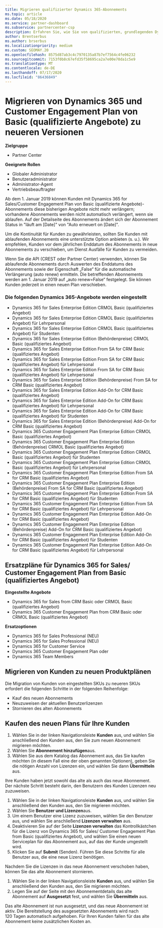 ```yaml
---
title: Migrieren qualifizierter Dynamics 365-Abonnements
ms.topic: article
ms.date: 05/18/2020
ms.service: partner-dashboard
ms.subservice: partnercenter-csp
description: Erfahren Sie, wie Sie von qualifizierten, grundlegenden Dynamics 365-Abonnements zu einem neuen Abonnement migrieren, bevor vorhandene Abonnements ablaufen.
author: Brentserbus
ms.author: brserbus
ms.localizationpriority: medium
ms.custom: SEOMAY.20
ms.openlocfilehash: 8575d87ab3c4c7970135a87b7ef7564c4fe06232
ms.sourcegitcommit: 7153f0b8c67efd35f58695ca2a7e00e70da1c5e9
ms.translationtype: MT
ms.contentlocale: de-DE
ms.lasthandoff: 07/17/2020
ms.locfileid: "86436849"
---
```

# <a name="migrate-dynamics-365-and-customer-engagement-plan-from-basic-qualified-offers-to-newer-versions"></a>Migrieren von Dynamics 365 und Customer Engagement Plan von Basic (qualifizierte Angebote) zu neueren Versionen

**Zielgruppe**

-  Partner Center

**Geeignete Rollen**
-   Globaler Administrator
-   Benutzeradministrator
-   Administrator-Agent
-   Vertriebsbeauftragter

Ab dem 1. Januar 2019 können Kunden mit Dynamics 365 for Sales/Customer Engagement Plan von Basic (qualifizierte Angebote)-Abonnements diese bisherigen Angebote nicht mehr verlängern; vorhandene Abonnements werden nicht automatisch verlängert, wenn sie ablaufen. Auf der Detailseite des Abonnements ändert sich der Abonnement Status in "läuft am [Date]" von "Auto erneuert on [Date]". 

Um die Kontinuität für Kunden zu gewährleisten, sollten Sie Kunden mit ablaufenden Abonnements eine unterstützte Option anbieten (s. u.). Wir empfehlen, Kunden vor dem jährlichen Enddatum des Abonnements in neue Abonnements zu verschieben, um Dienst Ausfälle für Kunden zu vermeiden.

Wenn Sie die API (CREST oder Partner Center) verwenden, können Sie ablaufende Abonnements durch Auswerten des Enddatums des Abonnements sowie der Eigenschaft „False“ für die automatische Verlängerung (auto renew) ermitteln. Die betreffenden Abonnements werden am 1. Januar 2019 auf „auto renew=False“ festgelegt. Sie können Kunden jederzeit in einen neuen Plan verschieben. 

### <a name="the-dynamics-365-offers-being-retired"></a>Die folgenden Dynamics 365-Angebote werden eingestellt

- Dynamics 365 for Sales Enterprise Edition CRMOL Basic (qualifiziertes Angebot)
- Dynamics 365 for Sales Enterprise Edition CRMOL Basic (qualifiziertes Angebot) für Lehrpersonal
- Dynamics 365 for Sales Enterprise Edition CRMOL Basic (qualifiziertes Angebot) für Studenten
- Dynamics 365 for Sales Enterprise Edition (Behördenpreise) CRMOL Basic (qualifiziertes Angebot)
- Dynamics 365 for Sales Enterprise Edition From SA for CRM Basic (qualifiziertes Angebot)
- Dynamics 365 for Sales Enterprise Edition From SA for CRM Basic (qualifiziertes Angebot) für Lehrpersonal
- Dynamics 365 for Sales Enterprise Edition From SA for CRM Basic (qualifiziertes Angebot) für Lehrpersonal
- Dynamics 365 for Sales Enterprise Edition (Behördenpreise) From SA for CRM Basic (qualifiziertes Angebot)
- Dynamics 365 for Sales Enterprise Edition Add-On for CRM Basic (qualifiziertes Angebot)
- Dynamics 365 for Sales Enterprise Edition Add-On for CRM Basic (qualifiziertes Angebot) für Lehrpersonal
- Dynamics 365 for Sales Enterprise Edition Add-On for CRM Basic (qualifiziertes Angebot) für Studenten
- Dynamics 365 for Sales Enterprise Edition (Behördenpreise) Add-On for CRM Basic (qualifiziertes Angebot)
- Dynamics 365 Customer Engagement Plan Enterprise Edition CRMOL Basic (qualifiziertes Angebot)
- Dynamics 365 Customer Engagement Plan Enterprise Edition (Behördenpreise) CRMOL Basic (qualifiziertes Angebot)
- Dynamics 365 Customer Engagement Plan Enterprise Edition CRMOL Basic (qualifiziertes Angebot) für Studenten
- Dynamics 365 Customer Engagement Plan Enterprise Edition CRMOL Basic (qualifiziertes Angebot) für Lehrpersonal
- Dynamics 365 Customer Engagement Plan Enterprise Edition From SA for CRM Basic (qualifiziertes Angebot)
- Dynamics 365 Customer Engagement Plan Enterprise Edition (Behördenpreise) From SA for CRM Basic (qualifiziertes Angebot)
- Dynamics 365 Customer Engagement Plan Enterprise Edition From SA for CRM Basic (qualifiziertes Angebot) für Studenten
- Dynamics 365 Customer Engagement Plan Enterprise Edition From SA for CRM Basic (qualifiziertes Angebot) für Lehrpersonal
- Dynamics 365 Customer Engagement Plan Enterprise Edition Add-On for CRM Basic (qualifiziertes Angebot)
- Dynamics 365 Customer Engagement Plan Enterprise Edition (Behördenpreise) Add-On for CRM Basic (qualifiziertes Angebot)
- Dynamics 365 Customer Engagement Plan Enterprise Edition Add-On for CRM Basic (qualifiziertes Angebot) für Studenten
- Dynamics 365 Customer Engagement Plan Enterprise Edition Add-On for CRM Basic (qualifiziertes Angebot) für Lehrpersonal



## <a name="dynamics-365-for-sales-customer-engagement-plan-from-basic-qualified-offers-replacement-plans"></a>Ersatzpläne für Dynamics 365 for Sales/ Customer Engagement Plan from Basic (qualifiziertes Angebot)

**Eingestellte Angebote**   

- Dynamics 365 for Sales from CRM Basic oder CRMOL Basic (qualifiziertes Angebot)
- Dynamics 365 Customer Engagement Plan from CRM Basic oder CRMOL Basic (qualifiziertes Angebot)

**Ersatzoptionen**
- Dynamics 365 for Sales Professional (NEU)
- Dynamics 365 for Sales Professional (NEU)
- Dynamics 365 for Customer Service
- Dynamics 365 Customer Engagement Plan oder
- Dynamics 365 Team Members



## <a name="transition-customers-to-new-product-plans"></a>Migrieren von Kunden zu neuen Produktplänen

Die Migration von Kunden von eingestellten SKUs zu neueren SKUs erfordert die folgenden Schritte in der folgenden Reihenfolge:

- Kauf des neuen Abonnements
- Neuzuweisen der aktuellen Benutzerlizenzen
- Stornieren des alten Abonnements

## <a name="purchase-the-new-plan-for-your-customer"></a>Kaufen des neuen Plans für Ihre Kunden

1. Wählen Sie in der linken Navigationsleiste **Kunden** aus, und wählen Sie anschließend den Kunden aus, den Sie zum neuen Abonnement migrieren möchten.
2. Wählen Sie **Abonnement hinzufügen**aus.
3. Wählen Sie aus dem Katalog das Abonnement aus, das Sie kaufen möchten (in diesem Fall eine der oben genannten Optionen), geben Sie die nötigen Anzahl von Lizenzen ein, und wählen Sie dann **Übermitteln** aus. 

Ihre Kunden haben jetzt sowohl das alte als auch das neue Abonnement. Der nächste Schritt besteht darin, den Benutzern des Kunden Lizenzen neu zuzuweisen.

1. Wählen Sie in der linken Navigationsleiste **Kunden** aus, und wählen Sie anschließend den Kunden aus, den Sie migrieren möchten.
2. Wählen Sie **Benutzer und Lizenzen**aus.
3. Um einem Benutzer eine Lizenz zuzuweisen, wählen Sie den Benutzer aus, und wählen Sie anschließend **Lizenzen verwalten** aus. 
4. Deaktivieren Sie auf der Seite **Lizenzen verwalten** das Kontrollkästchen für die Lizenz von Dynamics 365 for Sales/ Customer Engagement Plan from Basic (qualifiziertes Angebot), und wählen Sie einen neuen Serviceplan für das Abonnement aus, auf das der Kunde umgestellt wird. 
5. Klicken Sie auf **Submit** (Senden). Führen Sie diese Schritte für alle Benutzer aus, die eine neue Lizenz benötigen. 

Nachdem Sie die Lizenzen in das neue Abonnement verschoben haben, können Sie das alte Abonnement stornieren. 

1. Wählen Sie in der linken Navigationsleiste **Kunden** aus, und wählen Sie anschließend den Kunden aus, den Sie migrieren möchten.
2. Legen Sie auf der Seite mit den Abonnementdetails das alte Abonnement auf **Ausgesetzt** fest, und wählen Sie **Übermitteln** aus.

Das alte Abonnement ist nun ausgesetzt, und das neue Abonnement ist aktiv. Die Bereitstellung des ausgesetzten Abonnements wird nach 120 Tagen automatisch aufgehoben. Für Ihren Kunden fallen für das alte Abonnement keine zusätzlichen Kosten an.
 

 



